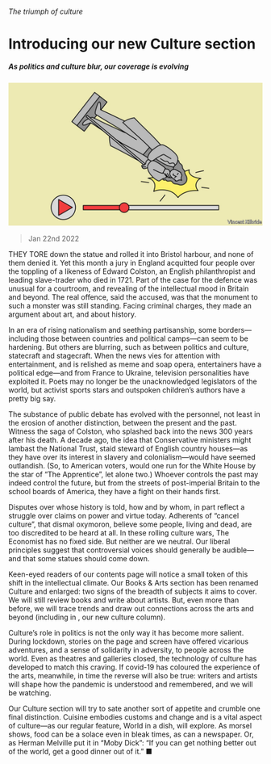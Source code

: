 ###### The triumph of culture

# Introducing our new Culture section 

##### As politics and culture blur, our coverage is evolving 

![image](images/20220122_LDD003_0.jpg) 

> Jan 22nd 2022 

THEY TORE down the statue and rolled it into Bristol harbour, and none of them denied it. Yet this month a jury in England acquitted four people over the toppling of a likeness of Edward Colston, an English philanthropist and leading slave-trader who died in 1721. Part of the case for the defence was unusual for a courtroom, and revealing of the intellectual mood in Britain and beyond. The real offence, said the accused, was that the monument to such a monster was still standing. Facing criminal charges, they made an argument about art, and about history.

In an era of rising nationalism and seething partisanship, some borders—including those between countries and political camps—can seem to be hardening. But others are blurring, such as between politics and culture, statecraft and stagecraft. When the news vies for attention with entertainment, and is relished as meme and soap opera, entertainers have a political edge—and from France to Ukraine, television personalities have exploited it. Poets may no longer be the unacknowledged legislators of the world, but activist sports stars and outspoken children’s authors have a pretty big say.


The substance of public debate has evolved with the personnel, not least in the erosion of another distinction, between the present and the past. Witness the saga of Colston, who splashed back into the news 300 years after his death. A decade ago, the idea that Conservative ministers might lambast the National Trust, staid steward of English country houses—as they have over its interest in slavery and colonialism—would have seemed outlandish. (So, to American voters, would one run for the White House by the star of “The Apprentice”, let alone two.) Whoever controls the past may indeed control the future, but from the streets of post-imperial Britain to the school boards of America, they have a fight on their hands first.

Disputes over whose history is told, how and by whom, in part reflect a struggle over claims on power and virtue today. Adherents of “cancel culture”, that dismal oxymoron, believe some people, living and dead, are too discredited to be heard at all. In these rolling culture wars, The Economist has no fixed side. But neither are we neutral. Our liberal principles suggest that controversial voices should generally be audible—and that some statues should come down.

Keen-eyed readers of our contents page will notice a small token of this shift in the intellectual climate. Our Books &amp; Arts section has been renamed Culture and enlarged: two signs of the breadth of subjects it aims to cover. We will still review books and write about artists. But, even more than before, we will trace trends and draw out connections across the arts and beyond (including in , our new culture column).

Culture’s role in politics is not the only way it has become more salient. During lockdown, stories on the page and screen have offered vicarious adventures, and a sense of solidarity in adversity, to people across the world. Even as theatres and galleries closed, the technology of culture has developed to match this craving. If covid-19 has coloured the experience of the arts, meanwhile, in time the reverse will also be true: writers and artists will shape how the pandemic is understood and remembered, and we will be watching.

Our Culture section will try to sate another sort of appetite and crumble one final distinction. Cuisine embodies customs and change and is a vital aspect of culture—as our regular feature, World in a dish, will explore. As  morsel shows, food can be a solace even in bleak times, as can a newspaper. Or, as Herman Melville put it in “Moby Dick”: “If you can get nothing better out of the world, get a good dinner out of it.” ■

